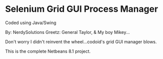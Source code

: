 # Selenium Grid GUI Process Manager

Coded using Java/Swing

By: NerdySolutions
Greetz: General Taylor, & My boy Mikey...

Don't worry I didn't reinvent the wheel...codoid's grid GUI manager blows.

This is the complete Netbeans 8.1 project.

